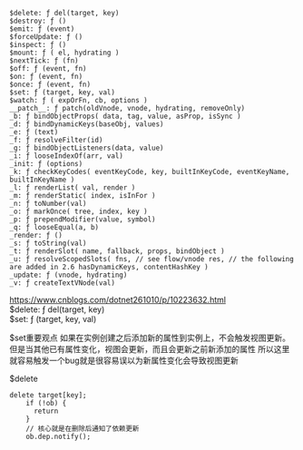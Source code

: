 ```
$delete: ƒ del(target, key)
$destroy: ƒ ()
$emit: ƒ (event)
$forceUpdate: ƒ ()
$inspect: ƒ ()
$mount: ƒ ( el, hydrating )
$nextTick: ƒ (fn)
$off: ƒ (event, fn)
$on: ƒ (event, fn)
$once: ƒ (event, fn)
$set: ƒ (target, key, val)
$watch: ƒ ( expOrFn, cb, options )
__patch__: ƒ patch(oldVnode, vnode, hydrating, removeOnly)
_b: ƒ bindObjectProps( data, tag, value, asProp, isSync )
_d: ƒ bindDynamicKeys(baseObj, values)
_e: ƒ (text)
_f: ƒ resolveFilter(id)
_g: ƒ bindObjectListeners(data, value)
_i: ƒ looseIndexOf(arr, val)
_init: ƒ (options)
_k: ƒ checkKeyCodes( eventKeyCode, key, builtInKeyCode, eventKeyName, builtInKeyName )
_l: ƒ renderList( val, render )
_m: ƒ renderStatic( index, isInFor )
_n: ƒ toNumber(val)
_o: ƒ markOnce( tree, index, key )
_p: ƒ prependModifier(value, symbol)
_q: ƒ looseEqual(a, b)
_render: ƒ ()
_s: ƒ toString(val)
_t: ƒ renderSlot( name, fallback, props, bindObject )
_u: ƒ resolveScopedSlots( fns, // see flow/vnode res, // the following are added in 2.6 hasDynamicKeys, contentHashKey )
_update: ƒ (vnode, hydrating)
_v: ƒ createTextVNode(val)
```

https://www.cnblogs.com/dotnet261010/p/10223632.html  
$delete: ƒ del(target, key)  
$set: ƒ (target, key, val)  

$set重要观点
如果在实例创建之后添加新的属性到实例上，不会触发视图更新。
但是当其他已有属性变化，视图会更新，而且会更新之前新添加的属性
所以这里就容易触发一个bug就是很容易误以为新属性变化会导致视图更新

$delete

```
delete target[key];
    if (!ob) {
      return
    }
    // 核心就是在删除后通知了依赖更新
    ob.dep.notify();
```
